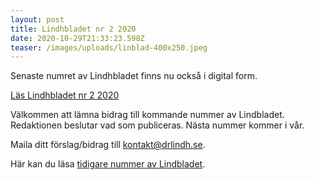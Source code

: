 ```yaml
---
layout: post
title: Lindhbladet nr 2 2020
date: 2020-10-29T21:33:23.598Z
teaser: /images/uploads/linblad-400x250.jpeg
---
```

Senaste numret av Lindhbladet finns nu också i digital form.

[Läs Lindhbladet nr 2 2020](/images/uploads/Lindhbladet_2_2020_web.pdf)

Välkommen att lämna bidrag till kommande nummer av Lindbladet. Redaktionen beslutar vad som publiceras. Nästa nummer kommer i vår.

Maila ditt förslag/bidrag till kontakt@drlindh.se.

Här kan du läsa [tidigare nummer av Lindbladet](/for_medlemmar/lindhbladet).